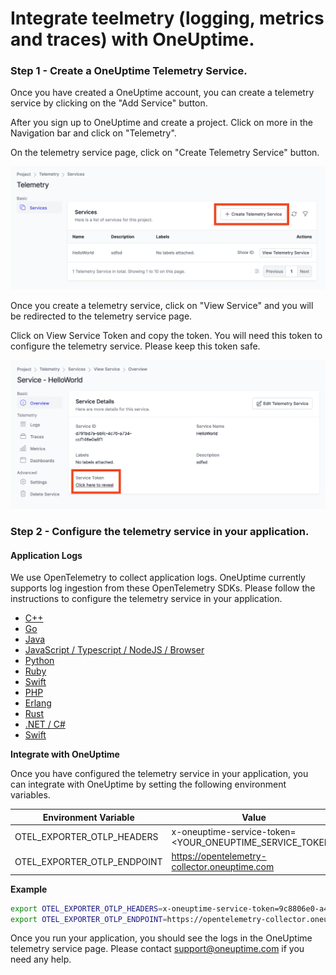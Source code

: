 # Integrate teelmetry (logging, metrics and traces) with OneUptime. 

### Step 1 - Create a OneUptime Telemetry Service. 

Once you have created a OneUptime account, you can create a telemetry service by clicking on the "Add Service" button.

After you sign up to OneUptime and create a project. Click on more in the Navigation bar and click on "Telemetry".

On the telemetry service page, click on "Create Telemetry Service" button.

![Create Service](/Docs/Telemetry/Images/CreateService.png)

Once you create a telemetry service, click on "View Service" and you will be redirected to the telemetry service page.

Click on View Service Token and copy the token. You will need this token to configure the telemetry service. Please keep this token safe.

![View Service](/Docs/Telemetry/Images/ViewServiceToken.png)


### Step 2 - Configure the telemetry service in your application.

#### Application Logs

We use OpenTelemetry to collect application logs. OneUptime currently supports log ingestion from these OpenTelemetry SDKs. Please follow the instructions to configure the telemetry service in your application.

- [C++](https://opentelemetry.io/docs/instrumentation/cpp/)
- [Go](https://opentelemetry.io/docs/instrumentation/go/)
- [Java](https://opentelemetry.io/docs/instrumentation/java/)
- [JavaScript / Typescript / NodeJS / Browser](https://opentelemetry.io/docs/instrumentation/js/)
- [Python](https://opentelemetry.io/docs/instrumentation/python/)
- [Ruby](https://opentelemetry.io/docs/instrumentation/ruby/)
- [Swift](https://opentelemetry.io/docs/instrumentation/swift/)
- [PHP](https://opentelemetry.io/docs/instrumentation/php/)
- [Erlang](https://opentelemetry.io/docs/instrumentation/erlang/)
- [Rust](https://opentelemetry.io/docs/instrumentation/rust/)
- [.NET / C#](https://opentelemetry.io/docs/instrumentation/net/)
- [Swift](https://opentelemetry.io/docs/instrumentation/swift/)


**Integrate with OneUptime**

Once you have configured the telemetry service in your application, you can integrate with OneUptime by setting the following environment variables.

| Environment Variable | Value |
| --- | --- |
| OTEL_EXPORTER_OTLP_HEADERS | x-oneuptime-service-token=<YOUR_ONEUPTIME_SERVICE_TOKEN> |
| OTEL_EXPORTER_OTLP_ENDPOINT | https://opentelemetry-collector.oneuptime.com |

**Example**

```bash
export OTEL_EXPORTER_OTLP_HEADERS=x-oneuptime-service-token=9c8806e0-a4aa-11ee-be95-010d5967b068
export OTEL_EXPORTER_OTLP_ENDPOINT=https://opentelemetry-collector.oneuptime.com
```

Once you run your application, you should see the logs in the OneUptime telemetry service page. Please contact support@oneuptime.com if you need any help.
